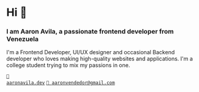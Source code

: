 <h1>Hi 👋</h1>
<h3>I am Aaron Avila, a passionate frontend developer from Venezuela</h3>

<p>I'm a Frontend Developer, UI/UX designer and occasional Backend developer who loves making high-quality websites and applications. I'm a college student trying to mix my passions in one.</p>

<code><a href='https://aaronavila.vercel.app/'>💼 aaronavila.dev</a></code> <code><a href='mailto:aaronvendedor@gmail.com<'>📩 aaronvendedor@gmail.com</a></code>

